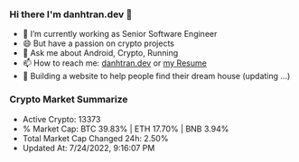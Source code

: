 ### Hi there I'm danhtran.dev 👋

- 🔭 I’m currently working as Senior Software Engineer
- 😄 But have a passion on crypto projects
- 💬 Ask me about Android, Crypto, Running 
- 📫 How to reach me: <a href="https://danhtran.dev" target="_blank">danhtran.dev</a> or <a href="Developer-Resume.pdf" target="_blank">my Resume</a>
- 🌱 Building a website to help people find their dream house (updating ...)

### Crypto Market Summarize
- Active Crypto: 13373
- % Market Cap: BTC 39.83% | ETH 17.70% | BNB 3.94%
- Total Market Cap Changed 24h: 2.50%
- Updated At: 7/24/2022, 9:16:07 PM
